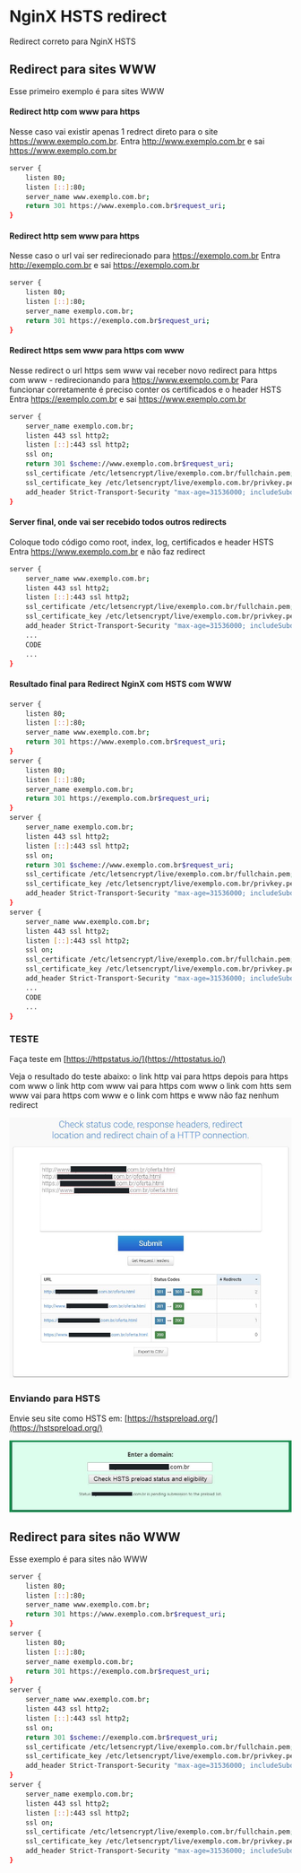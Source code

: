 # NginX HSTS redirect
Redirect correto para NginX HSTS
## Redirect para sites WWW
Esse primeiro exemplo é para sites WWW
#### Redirect http com www para https
Nesse caso vai existir apenas 1 redrect direto para o site https://www.exemplo.com.br.
Entra http://www.exemplo.com.br e sai https://www.exemplo.com.br
```sh
server {
    listen 80;
    listen [::]:80;
    server_name www.exemplo.com.br;
    return 301 https://www.exemplo.com.br$request_uri;
}
```
#### Redirect http sem www para https
Nesse caso o url vai ser redirecionado para https://exemplo.com.br
Entra http://exemplo.com.br e sai https://exemplo.com.br
```sh
server {
    listen 80;
    listen [::]:80;
    server_name exemplo.com.br;
    return 301 https://exemplo.com.br$request_uri;
}
```
#### Redirect https sem www para https com www
Nesse redirect o url https sem www vai receber novo redirect para https com www - redirecionando para https://www.exemplo.com.br
Para funcionar corretamente é preciso conter os certificados e o header HSTS
Entra https://exemplo.com.br e sai https://www.exemplo.com.br
```sh
server {
    server_name exemplo.com.br;
    listen 443 ssl http2;
    listen [::]:443 ssl http2;
    ssl on;
    return 301 $scheme://www.exemplo.com.br$request_uri;
    ssl_certificate /etc/letsencrypt/live/exemplo.com.br/fullchain.pem;
    ssl_certificate_key /etc/letsencrypt/live/exemplo.com.br/privkey.pem;
    add_header Strict-Transport-Security "max-age=31536000; includeSubdomains; preload";
}
```
#### Server final, onde vai ser recebido todos outros redirects
Coloque todo código como root, index, log, certificados e header HSTS
Entra https://www.exemplo.com.br e não faz redirect
```sh
server {
    server_name www.exemplo.com.br;
    listen 443 ssl http2;
    listen [::]:443 ssl http2;
    ssl_certificate /etc/letsencrypt/live/exemplo.com.br/fullchain.pem;
    ssl_certificate_key /etc/letsencrypt/live/exemplo.com.br/privkey.pem;
    add_header Strict-Transport-Security "max-age=31536000; includeSubdomains; preload";
    ...
    CODE
    ...
}
```
#### Resultado final para Redirect NginX com HSTS com WWW
```sh
server {
    listen 80;
    listen [::]:80;
    server_name www.exemplo.com.br;
    return 301 https://www.exemplo.com.br$request_uri;
}
server {
    listen 80;
    listen [::]:80;
    server_name exemplo.com.br;
    return 301 https://exemplo.com.br$request_uri;
}
server {
    server_name exemplo.com.br;
    listen 443 ssl http2;
    listen [::]:443 ssl http2;
    ssl on;
    return 301 $scheme://www.exemplo.com.br$request_uri;
    ssl_certificate /etc/letsencrypt/live/exemplo.com.br/fullchain.pem;
    ssl_certificate_key /etc/letsencrypt/live/exemplo.com.br/privkey.pem;
    add_header Strict-Transport-Security "max-age=31536000; includeSubdomains; preload";
}
server {
    server_name www.exemplo.com.br;
    listen 443 ssl http2;
    listen [::]:443 ssl http2;
    ssl on;
    ssl_certificate /etc/letsencrypt/live/exemplo.com.br/fullchain.pem;
    ssl_certificate_key /etc/letsencrypt/live/exemplo.com.br/privkey.pem;
    add_header Strict-Transport-Security "max-age=31536000; includeSubdomains; preload";
    ...
    CODE
    ...
}
```
### TESTE
Faça teste em [https://httpstatus.io/](https://httpstatus.io/)

Veja o resultado do teste abaixo:
o link http vai para https depois para https com www
o link http com www vai para https com www
o link com htts sem www vai para https com www
e o link com https e www não faz nenhum redirect

![alt text](https://raw.githubusercontent.com/overdigo/nginx-hsts-redirect/master/nginx-hsts-redirect.jpg "nginx HSTS redirect www")

### Enviando para HSTS

Envie seu site como HSTS em: [https://hstspreload.org/](https://hstspreload.org/)

![alt text](https://raw.githubusercontent.com/overdigo/nginx-hsts-redirect/master/dominio-hsts-teste.jpg "nginx HSTS redirect www")

## Redirect para sites não WWW
Esse exemplo é para sites não WWW

```sh
server {
    listen 80;
    listen [::]:80;
    server_name www.exemplo.com.br;
    return 301 https://www.exemplo.com.br$request_uri;
}
server {
    listen 80;
    listen [::]:80;
    server_name exemplo.com.br;
    return 301 https://exemplo.com.br$request_uri;
}
server {
    server_name www.exemplo.com.br;
    listen 443 ssl http2;
    listen [::]:443 ssl http2;
    ssl on;
    return 301 $scheme://exemplo.com.br$request_uri;
    ssl_certificate /etc/letsencrypt/live/exemplo.com.br/fullchain.pem;
    ssl_certificate_key /etc/letsencrypt/live/exemplo.com.br/privkey.pem;
    add_header Strict-Transport-Security "max-age=31536000; includeSubdomains; preload";
}
server {
    server_name exemplo.com.br;
    listen 443 ssl http2;
    listen [::]:443 ssl http2;
    ssl on;
    ssl_certificate /etc/letsencrypt/live/exemplo.com.br/fullchain.pem;
    ssl_certificate_key /etc/letsencrypt/live/exemplo.com.br/privkey.pem;
    add_header Strict-Transport-Security "max-age=31536000; includeSubdomains; preload";
}
```
